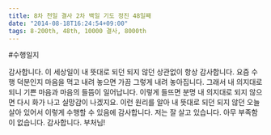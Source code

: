 ```yaml
---
title: 8차 천일 결사 2차 백일 기도 정진 48일째
date: "2014-08-18T16:24:54+09:00"
tags: 8-200th, 48th, 10000 결사, 8000th
---
```


#수행일지

감사합니다. 이 세상일이 내 뜻대로 되던 되지 않던 상관없이 항상 감사합니다. 요즘 수행 덕분인지 마음을 먹고 내려 놓으면 가끔 그렇게 내려 놓아집니다. 그래서 내 의지대로 되니 기쁜 마음과 마음의 들뜸이 일어납니다. 이렇게 들뜨면 분명 내 의지대로 되지 않으면 다시 화가 나고 실망감이 나겠지요. 이런 원리를 알아 내 뜻대로 되던 되지 않던 오늘 살아 있어서 이렇게 수행할 수 있음에 감사합니다. 저는 잘 살고 있습니다. 아무 부족함이 없습니다. 감사합니다. 부처님!
